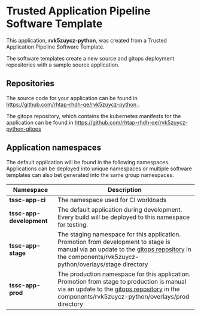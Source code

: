 # Trusted Application Pipeline Software Template

This application, **rvk5zuycz-python**, was created from a Trusted Application Pipeline Software Template.

The software templates create a new source and gitops deployment repositories with a sample source application. 

## Repositories

The source code for your application can be found in [https://github.com/rhtap-rhdh-qe/rvk5zuycz-python ](https://github.com/rhtap-rhdh-qe/rvk5zuycz-python ).
 
The gitops repository, which contains the kubernetes manifests for the application can be found in 
[https://github.com/rhtap-rhdh-qe/rvk5zuycz-python-gitops ](https://github.com/rhtap-rhdh-qe/rvk5zuycz-python-gitops ) 

## Application namespaces 

The default application will be found in the following namespaces. Applications can be deployed into unique namespaces or multiple software templates can also bet generated into the same group namespaces.  

|  Namespace   |  Description   |  
| -------- | -------- |
| **tssc-app-ci** | The namespace used for CI workloads |
| **tssc-app-development** | The default application during development. Every build will be deployed to this namespace for testing. |
| **tssc-app-stage** | The staging namespace for this application. Promotion from development to stage is manual via an update to the [gitops repository](https://github.com/rhtap-rhdh-qe/rvk5zuycz-python-gitops ) in the components/rvk5zuycz-python/overlays/stage directory |
| **tssc-app-prod** | The production namespace for this application. Promotion from stage to production is manual via an update to the [gitops repository](https://github.com/rhtap-rhdh-qe/rvk5zuycz-python-gitops ) in the components/rvk5zuycz-python/overlays/prod directory |